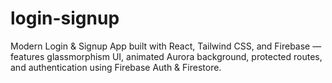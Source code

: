 # login-signup
Modern Login &amp; Signup App built with React, Tailwind CSS, and Firebase — features glassmorphism UI, animated Aurora background, protected routes, and authentication using Firebase Auth &amp; Firestore.
